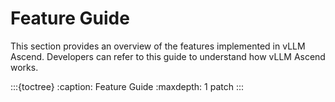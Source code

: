 # Feature Guide

This section provides an overview of the features implemented in vLLM Ascend. Developers can refer to this guide to understand how vLLM Ascend works.

:::{toctree}
:caption: Feature Guide
:maxdepth: 1
patch
:::
